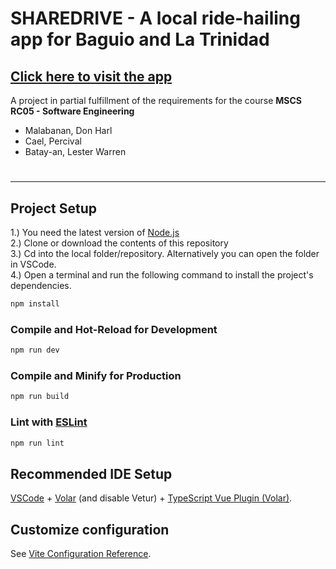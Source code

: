 # **SHAREDRIVE** - A local ride-hailing app for Baguio and La Trinidad

## <a href="https://sharedrive.netlify.app/" target="_blank">Click here to visit the app</a>

A project in partial fulfillment of the requirements for the course **MSCS RC05 - Software Engineering**

- Malabanan, Don Harl
- Cael, Percival
- Batay-an, Lester Warren

#

---

## Project Setup

1.) You need the latest version of [Node.js](https://nodejs.org/en)  
2.) Clone or download the contents of this repository  
3.) Cd into the local folder/repository. Alternatively you can open the folder in VSCode.  
4.) Open a terminal and run the following command to install the project's dependencies.

```sh
npm install
```

### Compile and Hot-Reload for Development

```sh
npm run dev
```

### Compile and Minify for Production

```sh
npm run build
```

### Lint with [ESLint](https://eslint.org/)

```sh
npm run lint
```

## Recommended IDE Setup

[VSCode](https://code.visualstudio.com/) + [Volar](https://marketplace.visualstudio.com/items?itemName=Vue.volar) (and disable Vetur) + [TypeScript Vue Plugin (Volar)](https://marketplace.visualstudio.com/items?itemName=Vue.vscode-typescript-vue-plugin).

## Customize configuration

See [Vite Configuration Reference](https://vitejs.dev/config/).
